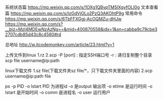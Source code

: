 系统状态篇
https://mp.weixin.qq.com/s/1OXg1QBypTM5lXgyfOLI0g
文本查看篇
https://mp.weixin.qq.com/s/IzGdVjGLo2PzQ3AKOhtP9g
常用命令
https://mp.weixin.qq.com/s/6TbFFXGgj-AcOQMZu-dHJw
https://mp.weixin.qq.com/s?__biz=MzI4MDEwNzAzNg==&mid=400870558&idx=1&sn=cabba9c79cbe32707cdb85d43c8c4560#rd


总地址
http://w.itcodemonkey.com/article/23.html?v=1

上传文件到linux
1.rz
2.scp
-P [port] : 指定SSH端口号
-r : 递归复制整个目录
scp file username@ip:path

linux下载文件
1.sz file(下载文件夹sz file/*，只下载文件夹里面的内容)
2.scp  username@ip:path file


ps -p PID -o lstart
PID 为进程id  -o 是output 输出项
-o etime 是运行时间
-o lstart 是开始时间
-o comm 是进程名
-o user 运行用户